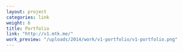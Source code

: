 ```yaml
---
layout: project
categories: link
weight: 6
title: Portfolio
link: "http://v1.mtk.me/"
work_preview: "/uploads/2014/work/v1-portfolio/v1-portfolio.png"
---
```


